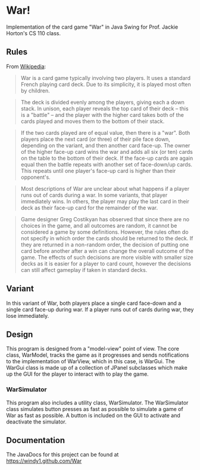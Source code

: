 # War!

Implementation of the card game "War" in Java Swing for Prof. Jackie Horton's CS 110 class.

## Rules

From [Wikipedia](http://en.wikipedia.org/wiki/War_%28card_game%29):

>War is a card game typically involving two players. It uses a standard French playing card deck. Due to its simplicity, it is played most often by children.

>The deck is divided evenly among the players, giving each a down stack. In unison, each player reveals the top card of their deck – this is a "battle" – and the player with the higher card takes both of the cards played and moves them to the bottom of their stack.

>If the two cards played are of equal value, then there is a "war". Both players place the next card (or three) of their pile face down, depending on the variant, and then another card face-up. The owner of the higher face-up card wins the war and adds all six (or ten) cards on the table to the bottom of their deck. If the face-up cards are again equal then the battle repeats with another set of face-down/up cards. This repeats until one player's face-up card is higher than their opponent's.

>Most descriptions of War are unclear about what happens if a player runs out of cards during a war. In some variants, that player immediately wins. In others, the player may play the last card in their deck as their face-up card for the remainder of the war.

>Game designer Greg Costikyan has observed that since there are no choices in the game, and all outcomes are random, it cannot be considered a game by some definitions. However, the rules often do not specify in which order the cards should be returned to the deck. If they are returned in a non-random order, the decision of putting one card before another after a win can change the overall outcome of the game. The effects of such decisions are more visible with smaller size decks as it is easier for a player to card count, however the decisions can still affect gameplay if taken in standard decks.

## Variant

In this variant of War, both players place a single card face-down and a single card face-up during war. If a player runs out of cards during war, they lose immediately.

## Design

This program is designed from a "model-view" point of view. The core class, WarModel, tracks the game as it progresses and sends notifications to the implementation of WarView, which in this case, is WarGui. The WarGui class is made up of a collection of JPanel subclasses which make up the GUI for the player to interact with to play the game.

### WarSimulator

This program also includes a utility class, WarSimulator. The WarSimulator class simulates button presses as fast as possible to simulate a game of War as fast as possible. A button is included on the GUI to activate and deactivate the simulator.

## Documentation

The JavaDocs for this project can be found at https://windy1.github.com/War